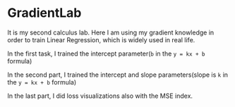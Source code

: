 # GradientLab
It is my second calculus lab. Here I am using my gradient knowledge in order to train
Linear Regression, which is widely used in real life.

In the first task, I trained the intercept parameter(`b` in the `y = kx + b` formula)

In the second part, I trained the intercept and slope parameters(slope is `k` in the `y = kx + b` formula)

In the last part, I did loss visualizations also with the MSE index.